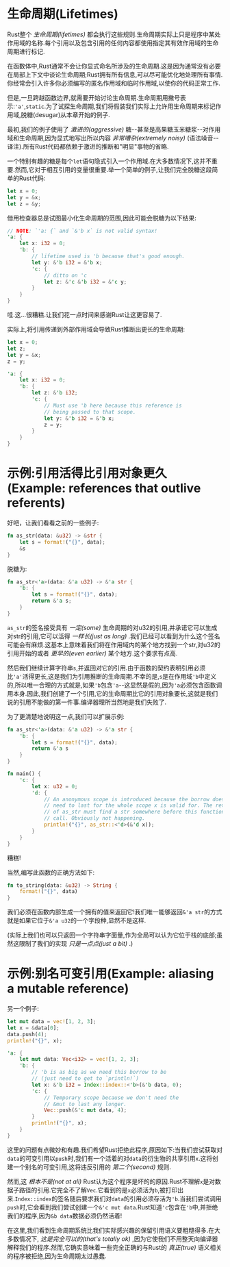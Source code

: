 # 生命周期(Lifetimes)

Rust整个 *生命周期(lifetimes)* 都会执行这些规则.生命周期实际上只是程序中某处作用域的名称.每个引用以及包含引用的任何内容都使用指定其有效作用域的生命周期进行标记.

在函数体中,Rust通常不会让你显式命名所涉及的生命周期.这是因为通常没有必要在局部上下文中谈论生命周期;Rust拥有所有信息,可以尽可能优化地处理所有事情.你经常会引入许多你必须编写的匿名作用域和临时作用域,以使你的代码正常工作.

但是,一旦跨越函数边界,就需要开始讨论生命周期.生命周期用撇号表示:`'a'`,`static`.为了试探生命周期,我们将假装我们实际上允许用生命周期来标记作用域,脱糖(desugar)从本章开始的例子.

最初,我们的例子使用了 *激进的(aggressive)* 糖--甚至是高果糖玉米糖浆--对作用域和生命周期,因为显式地写出所以内容 *非常嘈杂(extremely noisy)* (语法噪音--译注).所有Rust代码都依赖于激进的推断和"明显"事物的省略.

一个特别有趣的糖是每个`let`语句隐式引入一个作用域.在大多数情况下,这并不重要.然而,它对于相互引用的变量很重要.举一个简单的例子,让我们完全脱糖这段简单的Rust代码:

```Rust
let x = 0;
let y = &x;
let z = &y;
```

借用检查器总是试图最小化生命周期的范围,因此可能会脱糖为以下结果:

```Rust
// NOTE: `'a: {` and `&'b x` is not valid syntax!
'a: {
    let x: i32 = 0;
    'b: {
        // lifetime used is 'b because that's good enough.
        let y: &'b i32 = &'b x;
        'c: {
            // ditto on 'c
            let z: &'c &'b i32 = &'c y;
        }
    }
}
```

哇.这...很糟糕.让我们花一点时间来感谢Rust让这更容易了.

实际上,将引用传递到外部作用域会导致Rust推断出更长的生命周期:

```Rust
let x = 0;
let z;
let y = &x;
z = y;
```

```Rust
'a: {
    let x: i32 = 0;
    'b: {
        let z: &'b i32;
        'c: {
            // Must use 'b here because this reference is
            // being passed to that scope.
            let y: &'b i32 = &'b x;
            z = y;
        }
    }
}
```

# 示例:引用活得比引用对象更久(Example: references that outlive referents)

好吧，让我们看看之前的一些例子:

```Rust
fn as_str(data: &u32) -> &str {
    let s = format!("{}", data);
    &s
}
```

脱糖为:

```Rust
fn as_str<'a>(data: &'a u32) -> &'a str {
    'b: {
        let s = format!("{}", data);
        return &'a s;
    }
}
```

`as_str`的签名接受具有 *一定(some)* 生命周期的对u32的引用,并承诺它可以生成对str的引用,它可以活得 *一样长(just as long)* .我们已经可以看到为什么这个签名可能会有麻烦.这基本上意味着我们将在作用域内的某个地方找到一个str,对u32的引用开始的或者 *更早的(even earlier)* 某个地方.这个要求有点高.

然后我们继续计算字符串`s`,并返回对它的引用.由于函数的契约表明引用必须比`'a'`活得更长,这是我们为引用推断的生命周期.不幸的是,`s`是在作用域`'b`中定义的,所以唯一合理的方式就是,如果`'b`包含`'a`--这显然是假的,因为`'a`必须包含函数调用本身.因此,我们创建了一个引用,它的生命周期比它的引用对象要长,这就是我们说的引用不能做的第一件事.编译器理所当然地是我们失败了.

为了更清楚地说明这一点,我们可以扩展示例:

```Rust
fn as_str<'a>(data: &'a u32) -> &'a str {
    'b: {
        let s = format!("{}", data);
        return &'a s
    }
}

fn main() {
    'c: {
        let x: u32 = 0;
        'd: {
            // An anonymous scope is introduced because the borrow does not
            // need to last for the whole scope x is valid for. The return
            // of as_str must find a str somewhere before this function
            // call. Obviously not happening.
            println!("{}", as_str::<'d>(&'d x));
        }
    }
}
```

糟糕!

当然,编写此函数的正确方法如下:

```Rust
fn to_string(data: &u32) -> String {
    format!("{}", data)
}
```

我们必须在函数内部生成一个拥有的值来返回它!我们唯一能够返回`&'a str`的方式就是如果它位于`&'a u32`的一个字段种,显然不是这样.

(实际上我们也可以只返回一个字符串字面量,作为全局可以认为它位于栈的底部;虽然这限制了我们的实现 *只是一点点(just a bit)* .)

# 示例:别名可变引用(Example: aliasing a mutable reference)

另一个例子:

```Rust
let mut data = vec![1, 2, 3];
let x = &data[0];
data.push(4);
println!("{}", x);
```

```Rust
'a: {
    let mut data: Vec<i32> = vec![1, 2, 3];
    'b: {
        // 'b is as big as we need this borrow to be
        // (just need to get to `println!`)
        let x: &'b i32 = Index::index::<'b>(&'b data, 0);
        'c: {
            // Temporary scope because we don't need the
            // &mut to last any longer.
            Vec::push(&'c mut data, 4);
        }
        println!("{}", x);
    }
}
```

这里的问题有点微妙和有趣.我们希望Rust拒绝此程序,原因如下:当我们尝试获取对`data`的可变引用以`push`时,我们有一个活着的对`data`的衍生物的共享引用`x`.这将创建一个别名的可变引用,这将违反引用的 *第二个(second)* 规则.

然而,这 *根本不是(not at all)* Rust认为这个程序是坏的的原因.Rust不理解`x`是对数据子路径的引用.它完全不了解`Vec`.它看到的是`x`必须活为`b`,被打印出来.`Index::index`的签名随后要求我们对`data`的引用必须存活为`'b`.当我们尝试调用`push`时,它会看到我们尝试创建一个`&'c mut data`.Rust知道`'c`包含在`'b`中,并拒绝我们的程序,因为`&b data`数据必须仍然活着!

在这里,我们看到生命周期系统比我们实际感兴趣的保留引用语义要粗糙得多.在大多数情况下, *这是完全可以的(that's totally ok)* ,因为它使我们不用整天向编译器解释我们的程序.然而,它确实意味着一些完全正确的与Rust的 *真正(true)* 语义相关的程序被拒绝,因为生命周期太过愚蠢.